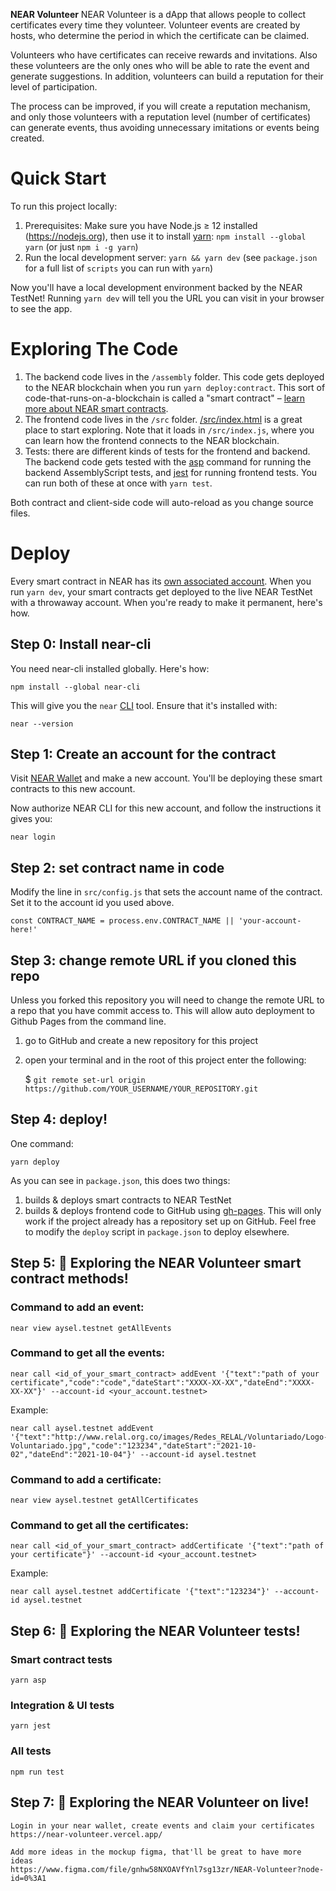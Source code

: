**NEAR Volunteer** 
NEAR Volunteer is a dApp that allows people to collect certificates every time they volunteer. Volunteer events are created by hosts, who determine the period in which the certificate can be claimed.

Volunteers who have certificates can receive rewards and invitations. Also these volunteers are the only ones who will be able to rate the event and generate suggestions. In addition, volunteers can build a reputation for their level of participation.

The process can be improved, if you will create a reputation mechanism, and only those volunteers with a reputation level (number of certificates) can generate events, thus avoiding unnecessary imitations or events being created.

Quick Start
===========

To run this project locally:

1. Prerequisites: Make sure you have Node.js ≥ 12 installed (https://nodejs.org), then use it to install [yarn]: `npm install --global yarn` (or just `npm i -g yarn`)
2. Run the local development server: `yarn && yarn dev` (see `package.json` for a
   full list of `scripts` you can run with `yarn`)

Now you'll have a local development environment backed by the NEAR TestNet! Running `yarn dev` will tell you the URL you can visit in your browser to see the app.


Exploring The Code
==================

1. The backend code lives in the `/assembly` folder. This code gets deployed to
   the NEAR blockchain when you run `yarn deploy:contract`. This sort of
   code-that-runs-on-a-blockchain is called a "smart contract" – [learn more
   about NEAR smart contracts][smart contract docs].
2. The frontend code lives in the `/src` folder.
   [/src/index.html](/src/index.html) is a great place to start exploring. Note
   that it loads in `/src/index.js`, where you can learn how the frontend
   connects to the NEAR blockchain.
3. Tests: there are different kinds of tests for the frontend and backend. The
   backend code gets tested with the [asp] command for running the backend
   AssemblyScript tests, and [jest] for running frontend tests. You can run
   both of these at once with `yarn test`.

Both contract and client-side code will auto-reload as you change source files.


Deploy
======

Every smart contract in NEAR has its [own associated account][NEAR accounts]. When you run `yarn dev`, your smart contracts get deployed to the live NEAR TestNet with a throwaway account. When you're ready to make it permanent, here's how.


Step 0: Install near-cli
--------------------------

You need near-cli installed globally. Here's how:

    npm install --global near-cli

This will give you the `near` [CLI] tool. Ensure that it's installed with:

    near --version


Step 1: Create an account for the contract
------------------------------------------

Visit [NEAR Wallet] and make a new account. You'll be deploying these smart contracts to this new account.

Now authorize NEAR CLI for this new account, and follow the instructions it gives you:

    near login


Step 2: set contract name in code
---------------------------------

Modify the line in `src/config.js` that sets the account name of the contract. Set it to the account id you used above.

    const CONTRACT_NAME = process.env.CONTRACT_NAME || 'your-account-here!'


Step 3: change remote URL if you cloned this repo 
-------------------------

Unless you forked this repository you will need to change the remote URL to a repo that you have commit access to. This will allow auto deployment to Github Pages from the command line.

1) go to GitHub and create a new repository for this project
2) open your terminal and in the root of this project enter the following:

    $ `git remote set-url origin https://github.com/YOUR_USERNAME/YOUR_REPOSITORY.git`


Step 4: deploy!
---------------

One command:

    yarn deploy

As you can see in `package.json`, this does two things:

1. builds & deploys smart contracts to NEAR TestNet
2. builds & deploys frontend code to GitHub using [gh-pages]. This will only work if the project already has a repository set up on GitHub. Feel free to modify the `deploy` script in `package.json` to deploy elsewhere.


Step 5: 📑 Exploring the NEAR Volunteer smart contract methods!
---------------

### Command to add an event:
    near view aysel.testnet getAllEvents 

### Command to get all the events:
    near call <id_of_your_smart_contract> addEvent '{"text":"path of your certificate","code":"code","dateStart":"XXXX-XX-XX","dateEnd":"XXXX-XX-XX"}' --account-id <your_account.testnet>

Example:

    near call aysel.testnet addEvent '{"text":"http://www.relal.org.co/images/Redes_RELAL/Voluntariado/Logo-Voluntariado.jpg","code":"123234","dateStart":"2021-10-02","dateEnd":"2021-10-04"}' --account-id aysel.testnet

### Command to add a certificate:
    near view aysel.testnet getAllCertificates 

### Command to get all the certificates:
    near call <id_of_your_smart_contract> addCertificate '{"text":"path of your certificate"}' --account-id <your_account.testnet>

Example:

    near call aysel.testnet addCertificate '{"text":"123234"}' --account-id aysel.testnet

Step 6: 📑 Exploring the NEAR Volunteer tests!
---------------
### Smart contract tests

    yarn asp

### Integration & UI tests 

    yarn jest

### All tests

    npm run test

Step 7: 📑 Exploring the NEAR Volunteer on live!
---------------
    Login in your near wallet, create events and claim your certificates
    https://near-volunteer.vercel.app/

    Add more ideas in the mockup figma, that'll be great to have more ideas
    https://www.figma.com/file/gnhw58NXOAVfYnl7sg13zr/NEAR-Volunteer?node-id=0%3A1



  [NEAR]: https://nearprotocol.com/
  [yarn]: https://yarnpkg.com/
  [AssemblyScript]: https://docs.assemblyscript.org/
  [React]: https://reactjs.org
  [smart contract docs]: https://docs.nearprotocol.com/docs/roles/developer/contracts/assemblyscript
  [asp]: https://www.npmjs.com/package/@as-pect/cli
  [jest]: https://jestjs.io/
  [NEAR accounts]: https://docs.nearprotocol.com/docs/concepts/account
  [NEAR Wallet]: https://wallet.nearprotocol.com
  [near-cli]: https://github.com/nearprotocol/near-cli
  [CLI]: https://www.w3schools.com/whatis/whatis_cli.asp
  [create-near-app]: https://github.com/nearprotocol/create-near-app
  [gh-pages]: https://github.com/tschaub/gh-pages
